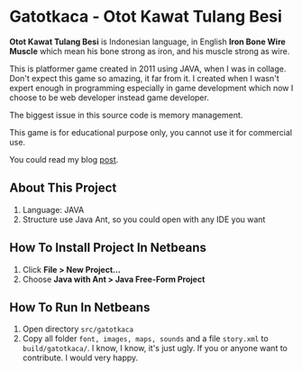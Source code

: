 
# Gatotkaca - Otot Kawat Tulang Besi

**Otot Kawat Tulang Besi** is Indonesian language, in English **Iron Bone Wire Muscle** which mean his bone strong as iron, and his muscle strong as wire.

This is platformer game created in 2011 using JAVA, when I was in collage. Don't expect this game so amazing, it far from it. I created when I wasn't expert enough in programming especially in game development which now I choose to be web developer instead game developer.

The biggest issue in this source code is memory management. 

This game is for educational purpose only, you cannot use it for commercial use.

You could read my blog [post](https://www.johanessurya.com/sebuah-karya-masa-lalu-platformer-game-gatotkaca-otot-kawat-tulang-besi/).

## About This Project

1. Language: JAVA
2. Structure use Java Ant, so you could open with any IDE you want

## How To Install Project In Netbeans

1. Click **File > New Project...**
2. Choose **Java with Ant > Java Free-Form Project**

## How To Run In Netbeans

1. Open directory `src/gatotkaca`
2. Copy all folder `font, images, maps, sounds` and a file `story.xml` to `build/gatotkaca/`. I know, I know, it's just ugly. If you or anyone want to contribute. I would very happy.
